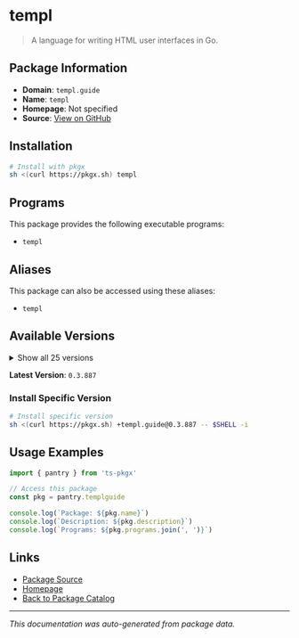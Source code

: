 # templ

> A language for writing HTML user interfaces in Go.

## Package Information

- **Domain**: `templ.guide`
- **Name**: `templ`
- **Homepage**: Not specified
- **Source**: [View on GitHub](https://github.com/pkgxdev/pantry/tree/main/projects/templ.guide/package.yml)

## Installation

```bash
# Install with pkgx
sh <(curl https://pkgx.sh) templ
```

## Programs

This package provides the following executable programs:

- `templ`

## Aliases

This package can also be accessed using these aliases:

- `templ`

## Available Versions

<details>
<summary>Show all 25 versions</summary>

- `0.3.887`, `0.3.865`, `0.3.857`, `0.3.856`, `0.3.850`
- `0.3.833`, `0.3.819`, `0.2.793`, `0.2.778`, `0.2.771`
- `0.2.747`, `0.2.742`, `0.2.731`, `0.2.707`, `0.2.697`
- `0.2.680`, `0.2.663`, `0.2.648`, `0.2.646`, `0.2.639`
- `0.2.598`, `0.2.543`, `0.2.513`, `0.2.501`, `0.2.476`

</details>

**Latest Version**: `0.3.887`

### Install Specific Version

```bash
# Install specific version
sh <(curl https://pkgx.sh) +templ.guide@0.3.887 -- $SHELL -i
```

## Usage Examples

```typescript
import { pantry } from 'ts-pkgx'

// Access this package
const pkg = pantry.templguide

console.log(`Package: ${pkg.name}`)
console.log(`Description: ${pkg.description}`)
console.log(`Programs: ${pkg.programs.join(', ')}`)
```

## Links

- [Package Source](https://github.com/pkgxdev/pantry/tree/main/projects/templ.guide/package.yml)
- [Homepage](#)
- [Back to Package Catalog](../package-catalog.md)

---

*This documentation was auto-generated from package data.*
